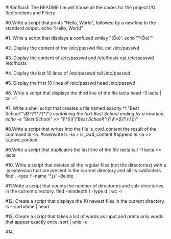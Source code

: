 #!/bin/bash
The README file will house all the codes for the project I/O Redirections and Filters

#0.Write a script that prints “Hello, World”, followed by a new line to the standard output.
 echo "Hello, World"

#1. Write a script that displays a confused smiley "(Ôo)'.
echo "\"(Ôo)'"

#2. Display the content of the /etc/passwd file.
cat /etc/passwd

#3. Display the content of /etc/passwd and /etc/hosts
cat /etc/passwd /etc/hosts

#4. Display the last 10 lines of /etc/passwd
tail /etc/passwd

#5. Display the first 10 lines of /etc/passwd
head /etc/passwd

#6. Write a script that displays the third line of the file iacta
head -3 iacta | tail -1

#7. Write a shell script that creates a file named exactly \*\\'"Best School"\'\\*$\?\*\*\*\*\*:) containing the text Best School ending by a new line.
echo -e "Best School"  >> "\\*\\\\'\"Best School\"\\'\\\\*$\\?\\*\\*\\*\\*\\*:)"

#8.Write a script that writes into the file ls_cwd_content the result of the command ls -la. 
#overwrite
ls -la > ls_cwd_content 
#append
ls -la >> ls_cwd_content

#9.Write a script that duplicates the last line of the file iacta
tail -1 iacta >> iacta 

#10. Write a script that deletes all the regular files (not the directories) with a .js extension that are present in the current directory and all its subfolders.
find . -type f -name '*.js' -delete

#11.Write a script that counts the number of directories and sub-directories in the current directory.
find -mindepth 1 -type d | wc -l

#12. Create a script that displays the 10 newest files in the current directory.
ls --sort=time | head

#13. Create a script that takes a list of words as input and prints only words that appear exactly once.
sort | uniq -u

#14. 
 
